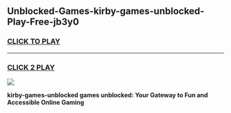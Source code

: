
## Unblocked-Games-kirby-games-unblocked-Play-Free-jb3y0
<h3>
<a href="https://premium76.site?title=kirby-games-unblocked&ref=21A">CLICK TO PLAY</a></h3>
<hr>

<h3>
<a href="https://premium76.site?title=kirby-games-unblocked&ref=21A">CLICK 2 PLAY</a>
  
</h3>

<a href="https://premium76.site?title=kirby-games-unblocked&ref=21A"><img src="https://clearcache.store/games.png"></a>


**kirby-games-unblocked games unblocked: Your Gateway to Fun and Accessible Online Gaming**
